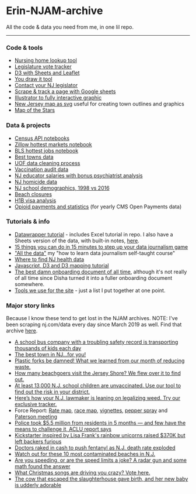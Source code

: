 # Erin-NJAM-archive
All the code &amp; data you need from me, in one lil repo.
___
### Code & tools
- [Nursing home lookup tool](https://github.com/njam-data/Nursing-home-lookup-tool)
- [Legislature vote tracker](https://github.com/njam-data/NJAM-legislature-vote-tracker)
- [D3 with Sheets and Leaflet](https://github.com/njam-data/d3-sheets-leaflet-layers)
- [You draw it tool](https://github.com/njam-data/NJAM-you-draw-it)
- [Contact your NJ legislator](https://github.com/njam-data/contact-nj-leg)
- [Scrape & track a page with Google sheets](https://github.com/njam-data/google-sheets-scraper) 
- [Illustrator to fully interactive graphic](https://github.com/njam-data/Illustrator-to-fully-interactive-graphic) 
- [New Jersey map as svg](https://github.com/njam-data/New-Jersey-svgs-2) useful for creating town outlines and graphics
- [Map of the Stars](https://github.com/njam-data/Map-of-the-Stars)

### Data & projects
- [Census API notebooks](https://github.com/njam-data/Census-API-notebooks)
- [Zillow hottest markets notebook](https://github.com/njam-data/Zillow-hottest-markets-notebook)
- [BLS hottest jobs notebook](https://github.com/njam-data/BLS-hottest-jobs-notebook)
- [Best towns data](https://github.com/njam-data/Best-towns-data)
- [UOF data cleaning process](https://github.com/njam-data/uof-data-cleaning-1)
- [Vaccination audit data](https://data.world/njdotcom/vaccination-audit-data)
- [NJ educator salaries with bonus psychiatrist analysis](https://data.world/njdotcom/nj-teacher-salaries)
- [NJ homicide data](https://data.world/njdotcom/nj-homicide-data)
- [NJ school demographics, 1998 vs 2016](https://data.world/epetenko/nj-school-demographics-1998-vs-2016) 
- [Beach closures](https://github.com/njam-data/beach-closures)
- [H1B visa analysis](https://github.com/epetenko/h1b-visas)
- [Opioid payments and statistics](https://github.com/njam-data/Opioid_payments_and_statistics) (for yearly CMS Open Payments data)


### Tutorials & info
- [Datawrapper tutorial](https://github.com/epetenko/datawrapper-tutorial/blob/master/Part_2_chart.md) - includes Excel tutorial in repo. I also have a Sheets version of the data, with built-in notes, [here](https://docs.google.com/spreadsheets/d/19EtM87msUeBdmZhFyjKVB6DH8xCEE-0PZ-49UoXYEM0/edit?usp=sharing).
- [15 things you can do in 15 minutes to step up your data journalism game](https://github.com/njam-data/15-things-for-dj)
- ["All the data"](https://github.com/njam-data/all-the-data) my "how to learn data journalism self-taught course"
- [Where to find NJ health data](https://github.com/njam-data/health-data-collection) 
- [Javascript, D3 and D3 mapping tutorial](https://github.com/njam-data/nicar18-javascript)
- [The best damn onboarding document of all time](https://docs.google.com/document/d/1BIaHggGKyNO1nKPZ_YMEMqEaR6Tjd1IvGQs-y0g28lk/edit?usp=sharing), although it's not really of all time since Disha turned it into a fuller onboarding document somewhere.
- [Tools we use for the site](https://docs.google.com/spreadsheets/d/1WUVJWEWaFY4YYKMuBij3hMklqv3-tifJHYJaWFE3w-Y/edit?usp=sharing) - just a list I put together at one point.

### Major story links
Because I know these tend to get lost in the NJAM archives. NOTE: I've been scraping nj.com/data every day since March 2019 as well. Find that archive [here](https://docs.google.com/spreadsheets/d/1CtXpQJQEa5cNdes3qsAUucYxb2bOS3r2jwxgAcZvfeg/edit?usp=sharing).

- [A school bus company with a troubling safety record is transporting thousands of kids each day](https://www.nj.com/news/2019/06/a-school-bus-company-with-a-troubling-safety-record-is-transporting-thousands-of-kids-each-day.html)
- [The best town in NJ...for you!](https://projects.nj.com/data/besttowns/index.html)
- [Plastic forks be damned! What we learned from our month of reducing waste.](https://www.nj.com/news/2019/08/plastic-forks-be-damned-what-we-learned-from-our-month-of-reducing-waste.html)
- [How many beachgoers visit the Jersey Shore? We flew over it to find out.](https://expo.nj.com/news/g66l-2019/08/80df18bd046430/how-many-beachgoers-visit-the-jersey-shore-we-flew-over-it-to-find-out.html)
- [At least 13,000 N.J. school children are unvaccinated. Use our tool to find out the risk in your district.](https://www.nj.com/news/2019/04/13000-nj-school-children-are-unvaccinated-use-our-tool-to-find-out-the-risk-in-your-district.html)
- [Here’s how your N.J. lawmaker is leaning on legalizing weed. Try our exclusive tracker.](https://www.nj.com/marijuana/2019/03/heres-how-your-nj-lawmaker-is-leaning-on-legalizing-weed-click-our-exclusive-tracker.html) 
- Force Report: [Rate map](https://www.nj.com/news/2018/11/see_how_often_police_in_every_nj_town_punch_kick_or_use_other_force_during_arrests_map.html), [race map](https://www.nj.com/news/2018/12/see-how-often-cops-use-force-on-black-people-in-your-town-map.html), [vignettes](https://www.nj.com/news/2018/11/nj_excessive_force_police_use_of_force_the_force_report.html), [pepper spray](https://expo.nj.com/news/g66l-2019/01/d07722da285213/these-25-police-departments-use-pepper-spray-the-most-in-nj.html) and [Paterson meeting](https://www.nj.com/news/2019/04/stop-killing-black-people-heres-how-residents-theyre-treated-by-police-in-this-nj-town.html)
- [Police took $5.5 million from residents in 5 months — and few have the means to challenge it, ACLU report says](https://www.nj.com/news/2018/12/police-took-55-million-from-residents-in-5-months-and-few-have-the-means-to-challenge-it-aclu-report-says.html)
- [Kickstarter inspired by Lisa Frank's rainbow unicorns raised $370K but left backers furious](https://www.nj.com/news/2018/10/kickstarter_inspired_by_lisa_franks_rainbow_unicorns_raised_370k_but_left_backers_furious.html)
- [Doctors raked in cash to push fentanyl as N.J. death rate exploded](https://www.nj.com/healthfit/2017/06/doctors_raked_in_cash_to_push_powerful_fentanyl_as_nj_death_rate_soared.html)
- [Watch out for these 10 most contaminated beaches in N.J.](https://www.nj.com/data/2018/06/watch_out_for_these_10_most_contaminated_beaches_i.html) 
- [Are you speeding, or are the speed limits a joke? A radar gun and some math found the answer](https://www.nj.com/data/2018/08/should_the_speed_limit_on_njs_highways_be_higher_we_used_a_radar_gun_to_find_the_answer.html)
- [What Christmas songs are driving you crazy? Vote here.](https://www.nj.com/data/2017/12/vote_on_the_christmas_songs_driving_you_crazy.html)
- [The cow that escaped the slaughterhouse gave birth, and her new baby is udderly adorable](https://www.nj.com/sussex-county/2018/12/the-cow-that-escaped-the-slaughterhouse-gave-birth-and-her-new-baby-is-utterly-adorable.html)
